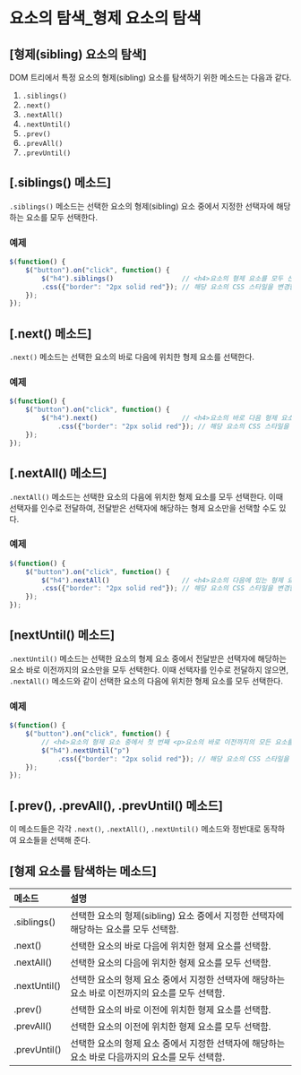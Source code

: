# 요소의 탐색_형제 요소의 탐색

## [형제(sibling) 요소의 탐색]
  DOM 트리에서 특정 요소의 형제(sibling) 요소를 탐색하기 위한 메소드는 다음과 같다.

1. `.siblings()`
2. `.next()`
3. `.nextAll()`
4. `.nextUntil()`
5. `.prev()`
6. `.prevAll()`
7. `.prevUntil()`


## [.siblings() 메소드]
  `.siblings()` 메소드는 선택한 요소의 형제(sibling) 요소 중에서 지정한 선택자에 해당하는 요소를 모두 선택한다.

### 예제
~~~javascript
$(function() {
    $("button").on("click", function() {
        $("h4").siblings()                 // <h4>요소의 형제 요소를 모두 선택함.
        .css({"border": "2px solid red"}); // 해당 요소의 CSS 스타일을 변경함.
    });
});
~~~


## [.next() 메소드]
  `.next()` 메소드는 선택한 요소의 바로 다음에 위치한 형제 요소를 선택한다.

### 예제
~~~javascript
$(function() {
    $("button").on("click", function() {
        $("h4").next()                     // <h4>요소의 바로 다음 형제 요소를 선택함.
            .css({"border": "2px solid red"}); // 해당 요소의 CSS 스타일을 변경함.
    });
});
~~~


## [.nextAll() 메소드]
  `.nextAll()` 메소드는 선택한 요소의 다음에 위치한 형제 요소를 모두 선택한다.
이때 선택자를 인수로 전달하여, 전달받은 선택자에 해당하는 형제 요소만을 선택할 수도 있다.

### 예제
~~~javascript
$(function() {
    $("button").on("click", function() {
        $("h4").nextAll()                  // <h4>요소의 다음에 있는 형제 요소를 모두 선택함.
        .css({"border": "2px solid red"}); // 해당 요소의 CSS 스타일을 변경함.
    });
});
~~~


## [nextUntil() 메소드]
  `.nextUntil()` 메소드는 선택한 요소의 형제 요소 중에서 전달받은 선택자에 해당하는 요소 바로 이전까지의 요소만을 모두 선택한다.
이때 선택자를 인수로 전달하지 않으면, `.nextAll()` 메소드와 같이 선택한 요소의 다음에 위치한 형제 요소를 모두 선택한다.

### 예제
~~~javascript
$(function() {
    $("button").on("click", function() {
        // <h4>요소의 형제 요소 중에서 첫 번째 <p>요소의 바로 이전까지의 모든 요소를 선택함.
        $("h4").nextUntil("p")
            .css({"border": "2px solid red"}); // 해당 요소의 CSS 스타일을 변경함.
    });
});
~~~


## [.prev(), .prevAll(), .prevUntil() 메소드]
  이 메소드들은 각각 `.next()`, `.nextAll()`, `.nextUntil()` 메소드와 정반대로 동작하여 요소들을 선택해 준다.


## [형제 요소를 탐색하는 메소드]
|메소드|설명|
|:-----|:-----|
|.siblings()	| 선택한 요소의 형제(sibling) 요소 중에서 지정한 선택자에 해당하는 요소를 모두 선택함.|
|.next()	| 선택한 요소의 바로 다음에 위치한 형제 요소를 선택함.|
|.nextAll()	| 선택한 요소의 다음에 위치한 형제 요소를 모두 선택함.|
|.nextUntil()	| 선택한 요소의 형제 요소 중에서 지정한 선택자에 해당하는 요소 바로 이전까지의 요소를 모두 선택함.|
|.prev()	| 선택한 요소의 바로 이전에 위치한 형제 요소를 선택함.|
|.prevAll()	| 선택한 요소의 이전에 위치한 형제 요소를 모두 선택함.|
|.prevUntil()	| 선택한 요소의 형제 요소 중에서 지정한 선택자에 해당하는 요소 바로 다음까지의 요소를 모두 선택함.|
